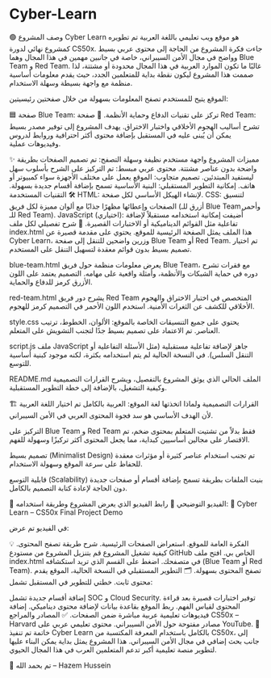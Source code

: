 # Cyber-Learn
🟢 وصف المشروع
Cyber Learn هو موقع ويب تعليمي باللغة العربية تم تطويره كمشروع نهائي لدورة CS50x. جاءت فكرة المشروع من الحاجة إلى محتوى عربي بسيط وواضح في مجال الأمن السيبراني، خاصة في جانبين مهمين في هذا المجال وهما Blue Team و Red Team. غالبًا ما تكون الموارد العربية في هذا المجال محدودة أو مشتتة، لذا صممت هذا المشروع ليكون نقطة بداية للمتعلمين الجدد، حيث يقدم معلومات أساسية منظمة مع واجهة بسيطة وسهلة الاستخدام.

الموقع يتيح للمستخدم تصفح المعلومات بسهولة من خلال صفحتين رئيسيتين:

🟦 صفحة Blue Team: تركز على تقنيات الدفاع وحماية الأنظمة.
🔴 صفحة Red Team: تشرح أساليب الهجوم الأخلاقي واختبار الاختراق.
يهدف المشروع إلى توفير مصدر بسيط يمكن أن يُبنى عليه في المستقبل بإضافة محتوى أكثر احترافية وروابط لدروس وفيديوهات عملية.

✨ مميزات المشروع
واجهة مستخدم نظيفة وسهلة التصفح: تم تصميم الصفحات بطريقة واضحة بدون عناصر مشتتة.
محتوى عربي مبسط: تم التركيز على الشرح بأسلوب سهل ليستفيد المبتدئين.
تصميم متجاوب: الموقع يعمل على مختلف الأجهزة سواء كمبيوتر أو هاتف.
إمكانية التطوير المستقبلي: البنية الأساسية تسمح بإضافة أقسام جديدة بسهولة.
🛠️ التقنيات المستخدمة
HTML: لإنشاء الهيكل الأساسي لكل صفحة.
CSS: لتنسيق الصفحات وإعطائها مظهرًا جذابًا مع ألوان مميزة لكل فريق (أزرق للـ Blue Team وأحمر للـ Red Team).
JavaScript (اختياري): أُضيفت إمكانية استخدامه مستقبلاً لإضافة تفاعلية مثل القوائم الديناميكية أو الاختبارات القصيرة.
🧩 شرح تفصيلي لكل ملف
index.html هذا الملف يمثل الصفحة الرئيسية للموقع. يحتوي على مقدمة قصيرة عن Cyber Learn، وزرين واضحين للتنقل إلى صفحة Blue Team أو Red Team. تم اختيار تصميم بسيط بدون قوائم معقدة لتسهيل التنقل على المستخدم.

blue-team.html يعرض معلومات منظمة حول فريق Blue Team، مع فقرات تشرح دوره في حماية الشبكات والأنظمة، وأمثلة واقعية على مهامه. التصميم يعتمد على اللون الأزرق كرمز للدفاع والحماية.

red-team.html يشرح دور فريق Red Team المتخصص في اختبار الاختراق والهجوم الأخلاقي للكشف عن الثغرات الأمنية. استخدم اللون الأحمر في التصميم كرمز للهجوم.

style.css يحتوي على جميع التنسيقات الخاصة بالموقع: الألوان، الخطوط، ترتيب العناصر. تم الاعتماد على تصميم بسيط جدًا لتجنب التشويش على المتعلم.

script.js ملف JavaScript جاهز لإضافة تفاعلية مستقبلية (مثل الأسئلة التفاعلية أو التنقل السلس). في النسخة الحالية لم يتم استخدامه بكثرة، لكنه موجود كبنية أساسية للتوسع.

README.md الملف الحالي الذي يوثق المشروع بالتفصيل، ويشرح القرارات التصميمية وكيفية التشغيل، بالإضافة إلى خطة التطوير المستقبلية.

🏗️ القرارات التصميمية ولماذا اتخذتها
لغة الموقع: العربية بالكامل تم اختيار اللغة العربية لأن الهدف الأساسي هو سد فجوة المحتوى العربي في الأمن السيبراني.

التركيز على Blue Team و Red Team فقط بدلاً من تشتيت المتعلم بمحتوى ضخم، تم الاقتصار على مجالين أساسيين كبداية، مما يجعل المحتوى أكثر تركيزًا وسهولة للفهم.

تصميم بسيط (Minimalist Design) تم تجنب استخدام عناصر كثيرة أو مؤثرات معقدة للحفاظ على سرعة الموقع وسهولة الاستخدام.

قابلية التوسع (Scalability) بنيت الملفات بطريقة تسمح بإضافة أقسام أو صفحات جديدة دون الحاجة لإعادة كتابة التصميم بالكامل.

🎥 الفيديو التوضيحي
📌 رابط الفيديو الذي يعرض المشروع وطريقة استخدامه: 🔗 Cyber Learn – CS50x Final Project Demo

في الفيديو تم عرض:

الفكرة العامة للموقع.
استعراض الصفحات الرئيسية.
شرح طريقة تصفح المحتوى.
💡 كيفية تشغيل المشروع
قم بتنزيل المشروع من مستودع GitHub الخاص بي.
افتح ملف index.html في متصفحك.
اضغط على القسم الذي تريد استكشافه (Blue Team أو Red Team).
تصفح المحتوى بسهولة.
🗂️ التطوير المستقبلي
في النسخة الحالية، الموقع يقدم محتوى ثابت. خطتي للتطوير في المستقبل تشمل:

إضافة أقسام جديدة تشمل SOC و Cloud Security.
توفير اختبارات قصيرة بعد قراءة المحتوى لقياس الفهم.
ربط الموقع بقاعدة بيانات لإضافة محتوى ديناميكي.
إضافة فيديوهات تعليمية عربية مباشرة ضمن الصفحات.
✅ المصادر والمراجع
CS50x – Harvard
مصادر مفتوحة حول الأمن السيبراني.
محتوى تعليمي عربي على YouTube.
📜 خاتمة
تم تنفيذ Cyber Learn بالكامل باستخدام المعرفة المكتسبة من CS50x، إلى جانب بحث إضافي في مجال الأمن السيبراني. هذا المشروع يمثل بداية يمكن البناء عليها لتطوير منصة تعليمية أكبر تدعم المتعلمين العرب في هذا المجال الحيوي.

🚀 تم بحمد الله – Hazem Hussein

